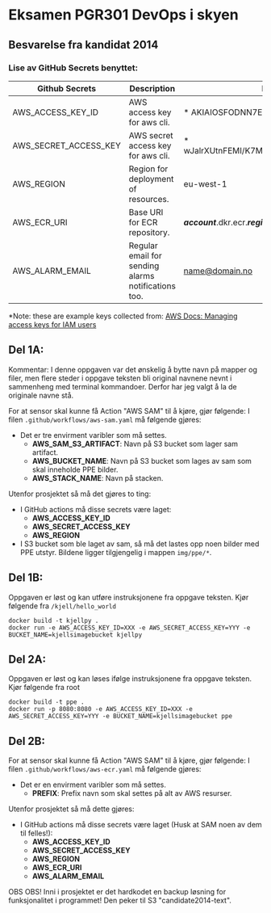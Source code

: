 # Eksamen PGR301 DevOps i skyen
## Besvarelse fra kandidat 2014
### Lise av GitHub Secrets benyttet:
| Github Secrets        | Description                                         | Eksempel                                         |
|-----------------------|-----------------------------------------------------|--------------------------------------------------|
| AWS_ACCESS_KEY_ID     | AWS access key for aws cli.                         | \* AKIAIOSFODNN7EXAMPLE                          |
| AWS_SECRET_ACCESS_KEY | AWS secret access key for aws cli.                  | \* wJalrXUtnFEMI/K7MDENG/bPxRfiCYEXAMPLEKEY      |
| AWS_REGION            | Region for deployment of resources.                 | eu-west-1                                        |
| AWS_ECR_URI           | Base URI for ECR repository.                        | ***account***.dkr.ecr.***region***.amazonaws.com |
| AWS_ALARM_EMAIL       | Regular email for sending alarms notifications too. | name@domain.no                                   |


*Note: these are example keys collected from: [AWS Docs: Managing access keys for IAM users](https://docs.aws.amazon.com/IAM/latest/UserGuide/id_credentials_access-keys.html)

## Del 1A:
Kommentar: I denne oppgaven var det ønskelig å bytte navn på mapper og filer, 
men flere steder i oppgave teksten bli original navnene nevnt i sammenheng med terminal kommandoer. 
Derfor har jeg valgt å la de originale navne stå.

For at sensor skal kunne få Action "AWS SAM" til å kjøre, gjør følgende:
I filen `.github/workflows/aws-sam.yaml` må følgende gjøres:
- Det er tre envirment varibler som må settes.
    - **AWS_SAM_S3_ARTIFACT**: Navn på S3 bucket som lager sam artifact.
    - **AWS_BUCKET_NAME**: Navn på S3 bucket som lages av sam som skal inneholde PPE bilder.
    - **AWS_STACK_NAME**: Navn på stacken.

Utenfor prosjektet så må det gjøres to ting:
- I GitHub actions må disse secrets være laget:
    - **AWS_ACCESS_KEY_ID**
    - **AWS_SECRET_ACCESS_KEY**
    - **AWS_REGION**
- I S3 bucket som ble laget av sam, så må det lastes opp noen bilder med PPE utstyr.
Bildene ligger tilgjengelig i mappen `img/ppe/*`.

## Del 1B:
Oppgaven er løst og kan utføre instruksjonene fra oppgave teksten.
Kjør følgende fra ```/kjell/hello_world```
```shell
docker build -t kjellpy . 
docker run -e AWS_ACCESS_KEY_ID=XXX -e AWS_SECRET_ACCESS_KEY=YYY -e BUCKET_NAME=kjellsimagebucket kjellpy
```

## Del 2A:
Oppgaven er løst og kan løses ifølge instruksjonene fra oppgave teksten.
Kjør følgende fra root
```shell
docker build -t ppe . 
docker run -p 8080:8080 -e AWS_ACCESS_KEY_ID=XXX -e AWS_SECRET_ACCESS_KEY=YYY -e BUCKET_NAME=kjellsimagebucket ppe
```

## Del 2B:
For at sensor skal kunne få Action "AWS SAM" til å kjøre, gjør følgende:
I filen `.github/workflows/aws-ecr.yaml` må følgende gjøres:
- Det er en envirment varibler som må settes.
  - **PREFIX**: Prefix navn som skal settes på alt av AWS resurser.

Utenfor prosjektet så må dette gjøres:
- I GitHub actions må disse secrets være laget (Husk at SAM noen av dem til felles!):
  - **AWS_ACCESS_KEY_ID**
  - **AWS_SECRET_ACCESS_KEY**
  - **AWS_REGION**
  - **AWS_ECR_URI**
  - **AWS_ALARM_EMAIL**

OBS OBS! Inni i prosjektet er det hardkodet en backup løsning for funksjonalitet 
i programmet! Den peker til S3 "candidate2014-text".

